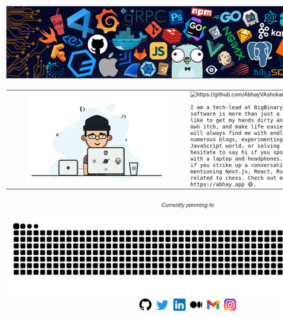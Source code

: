 <div style="display: flex; flex-direction: column; align-items: center; position: absolute; width: 100%;">
    <!-- Header banner image -->
    <img src="assets/images/header.png" style="width: 100%;" />
    <br />

<table style="border: none" cellspacing="0" cellpadding="0">
  <tr>
    <td width="50%" align="center">
      <img src="assets/images/programmer.gif" width="80%" alt="programmer GIF">
    </td>
    <td width="50%">
      <img src="https://komarev.com/ghpvc/?username=AbhayVAshokan" alt="https://github.com/AbhayVAshokan" />
      <br /><br />
      <samp>
        I am a tech-lead at BigBinary 🧑‍💻. For me, building software is more than just a job — it's a passion. I like to get my hands dirty and build tools to solve my own itch, and make life easier for everyone else. You will always find me with endless open tabs, reading numerous blogs, experimenting with what's hot in the JavaScript world, or solving chess puzzles. Don't hesitate to say hi if you spot me at meetups or cafes with a laptop and headphones. I will not stop talking if you strike up a conversation with me by casually mentioning Next.js, React, Ruby on Rails, or anything related to chess. Check out my portfolio at https://abhay.app 😄.
      </samp>
    </td>
  </tr>
</table>

<div align="center">
<h6>Currently jamming to</h6>
<img src="https://spotify-github.abhay.app/api/spotify?background_color=0d1117&border_color=ffffff)" width="400px" />
</div>

<div align="center" style="margin-top: -30px;">
    <img src="https://raw.githubusercontent.com/AbhayVAshokan/AbhayVAshokan/output/github-contribution-grid-snake.svg" />
</div>

<div style="display: flex; flex-wrap: wrap; justify-content: center; width: 100%;" align="center">
    <a href="https://github.com/AbhayVAshokan" style="height: 2rem; width: 2rem; margin: 0.4rem;">
        <img src="./assets/icons/github.svg" />
    </a>

   <a href="https://twitter.com/abhayvashokan" style="height: 2rem; width: 2rem; margin: 0.4rem;">
            <img src="./assets/icons/twitter.svg" />
   </a>

   <a href="https://linkedin.com/in/abhayvashokan/" style="height: 2rem; width: 2rem; margin: 0.4rem;">
        <img src="./assets/icons/linkedin.svg" />
   </a>

   <a href="https://medium.com/@abhayvashokan" style="height: 2rem; width: 2rem; margin: 0.4rem;">
        <img src="./assets/icons/medium.svg" />
    </a>

   <a href="mailto:abhayvashokan@gmail.com" style="height: 2rem; width: 2rem; margin: 0.4rem;">
        <img src="./assets/icons/gmail.svg" />
    </a>

   <a href="https://instagram.com/__abhay_ashokan__" style="height: 2rem; width: 2rem; margin: 0.4rem;">
        <img src="./assets/icons/instagram.svg" />
    </a>
</div>
